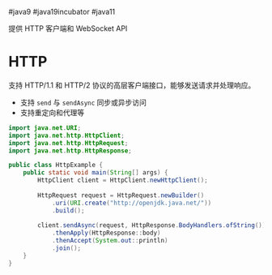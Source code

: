 #java9 #java19incubator #java11 

提供 HTTP 客户端和 WebSocket API

# HTTP

支持 HTTP/1.1 和 HTTP/2 协议的高层客户端接口，能够发送请求并处理响应。
- 支持  `send` 与 `sendAsync` 同步或异步访问
- 支持重定向和代理等

```java
import java.net.URI;
import java.net.http.HttpClient;
import java.net.http.HttpRequest;
import java.net.http.HttpResponse;

public class HttpExample {
    public static void main(String[] args) {
        HttpClient client = HttpClient.newHttpClient();
        
        HttpRequest request = HttpRequest.newBuilder()
            .uri(URI.create("http://openjdk.java.net/"))
            .build();
        
        client.sendAsync(request, HttpResponse.BodyHandlers.ofString())
            .thenApply(HttpResponse::body)
            .thenAccept(System.out::println)
            .join();
    }
}
```